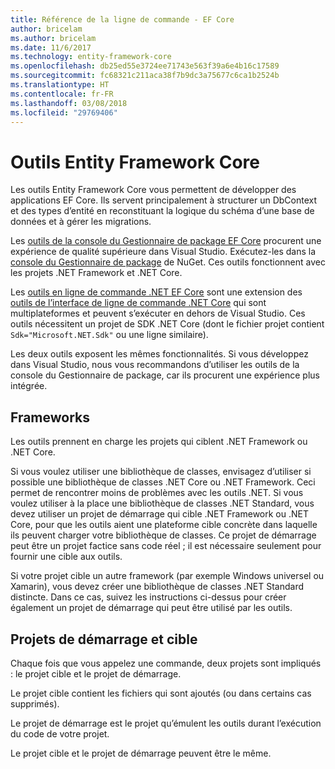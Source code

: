 ```yaml
---
title: Référence de la ligne de commande - EF Core
author: bricelam
ms.author: bricelam
ms.date: 11/6/2017
ms.technology: entity-framework-core
ms.openlocfilehash: db25ed55e3724ee71743e563f39a6e4b16c17589
ms.sourcegitcommit: fc68321c211aca38f7b9dc3a75677c6ca1b2524b
ms.translationtype: HT
ms.contentlocale: fr-FR
ms.lasthandoff: 03/08/2018
ms.locfileid: "29769406"
---
```

<a name="entity-framework-core-tools"></a>Outils Entity Framework Core
===========================
Les outils Entity Framework Core vous permettent de développer des applications EF Core. Ils servent principalement à structurer un DbContext et des types d’entité en reconstituant la logique du schéma d’une base de données et à gérer les migrations.

Les [outils de la console du Gestionnaire de package EF Core][1] procurent une expérience de qualité supérieure dans Visual Studio. Exécutez-les dans la [console du Gestionnaire de package][2] de NuGet. Ces outils fonctionnent avec les projets .NET Framework et .NET Core.

Les [outils en ligne de commande .NET EF Core][3] sont une extension des [outils de l’interface de ligne de commande .NET Core][4] qui sont multiplateformes et peuvent s’exécuter en dehors de Visual Studio. Ces outils nécessitent un projet de SDK .NET Core (dont le fichier projet contient `Sdk="Microsoft.NET.Sdk"` ou une ligne similaire).

Les deux outils exposent les mêmes fonctionnalités. Si vous développez dans Visual Studio, nous vous recommandons d’utiliser les outils de la console du Gestionnaire de package, car ils procurent une expérience plus intégrée.

<a name="frameworks"></a>Frameworks
----------
Les outils prennent en charge les projets qui ciblent .NET Framework ou .NET Core.

Si vous voulez utiliser une bibliothèque de classes, envisagez d’utiliser si possible une bibliothèque de classes .NET Core ou .NET Framework. Ceci permet de rencontrer moins de problèmes avec les outils .NET. Si vous voulez utiliser à la place une bibliothèque de classes .NET Standard, vous devez utiliser un projet de démarrage qui cible .NET Framework ou .NET Core, pour que les outils aient une plateforme cible concrète dans laquelle ils peuvent charger votre bibliothèque de classes. Ce projet de démarrage peut être un projet factice sans code réel ; il est nécessaire seulement pour fournir une cible aux outils.

Si votre projet cible un autre framework (par exemple Windows universel ou Xamarin), vous devez créer une bibliothèque de classes .NET Standard distincte. Dans ce cas, suivez les instructions ci-dessus pour créer également un projet de démarrage qui peut être utilisé par les outils.

<a name="startup-and-target-projects"></a>Projets de démarrage et cible
---------------------------
Chaque fois que vous appelez une commande, deux projets sont impliqués : le projet cible et le projet de démarrage.

Le projet cible contient les fichiers qui sont ajoutés (ou dans certains cas supprimés).

Le projet de démarrage est le projet qu’émulent les outils durant l’exécution du code de votre projet.

Le projet cible et le projet de démarrage peuvent être le même.


  [1]: powershell.md
  [2]: https://docs.microsoft.com/nuget/tools/package-manager-console
  [3]: dotnet.md
  [4]: https://docs.microsoft.com/dotnet/core/tools/
